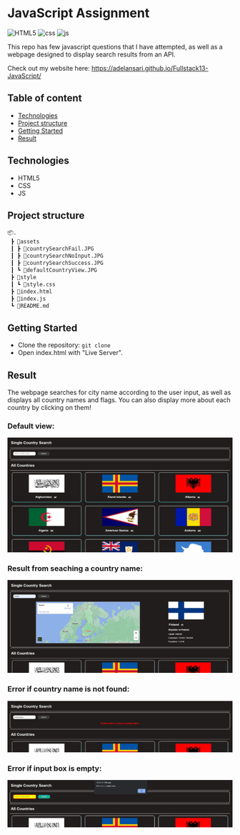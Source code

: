 # JavaScript Assignment
![HTML5](https://img.shields.io/badge/HTML-v.5-E34F26?logo=HTML5)
![css](https://img.shields.io/badge/css-1572B6?logo=CSS3)
![js](https://img.shields.io/badge/JS-gray?logo=JavaScript)

This repo has few javascript questions that I have attempted, as well as a webpage designed to display search results from an API.

Check out my website here: https://adelansari.github.io/Fullstack13-JavaScript/

## Table of content
  - [Technologies](#technologies)
  - [Project structure](#project-structure)
  - [Getting Started](#getting-started)
  - [Result](#result)

## Technologies
- HTML5
- CSS
- JS

## Project structure
```
📦.
 ┣ 📂assets
 ┃ ┣ 📜countrySearchFail.JPG
 ┃ ┣ 📜countrySearchNoInput.JPG
 ┃ ┣ 📜countrySearchSuccess.JPG
 ┃ ┗ 📜defaultCountryView.JPG
 ┣ 📂style
 ┃ ┗ 📜style.css
 ┣ 📜index.html
 ┣ 📜index.js
 ┗ 📜README.md
```

## Getting Started
- Clone the repository: `git clone`
- Open index.html with "Live Server".

## Result
The webpage searches for city name according to the user input, as well as displays all country names and flags. You can also display more about each country by clicking on them!

### Default view:
<p align="center"><img src="assets/defaultCountryView.JPG" alt="default-view"/></p>

### Result from seaching a country name:
<p align="center"><img src="assets/countrySearchSuccess.JPG" alt="fetched-country"/></p>

### Error if country name is not found:
<p align="center"><img src="assets/countrySearchFail.JPG" alt="failed-fetch"/></p>

### Error if input box is empty:
<p align="center"><img src="assets/countrySearchNoInput.JPG" alt="empty-input"/></p>
